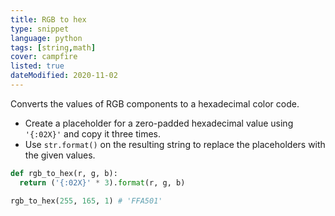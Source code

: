 ```yaml
---
title: RGB to hex
type: snippet
language: python
tags: [string,math]
cover: campfire
listed: true
dateModified: 2020-11-02
---
```


Converts the values of RGB components to a hexadecimal color code.

- Create a placeholder for a zero-padded hexadecimal value using `'{:02X}'` and copy it three times.
- Use `str.format()` on the resulting string to replace the placeholders with the given values.

```py
def rgb_to_hex(r, g, b):
  return ('{:02X}' * 3).format(r, g, b)

rgb_to_hex(255, 165, 1) # 'FFA501'
```
